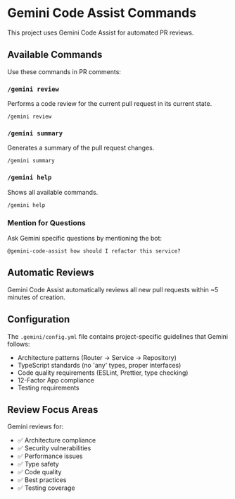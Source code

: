 # Gemini Code Assist Commands

This project uses Gemini Code Assist for automated PR reviews.

## Available Commands

Use these commands in PR comments:

### `/gemini review`
Performs a code review for the current pull request in its current state.

```
/gemini review
```

### `/gemini summary`
Generates a summary of the pull request changes.

```
/gemini summary
```

### `/gemini help`
Shows all available commands.

```
/gemini help
```

### Mention for Questions
Ask Gemini specific questions by mentioning the bot:

```
@gemini-code-assist how should I refactor this service?
```

## Automatic Reviews

Gemini Code Assist automatically reviews all new pull requests within ~5 minutes of creation.

## Configuration

The `.gemini/config.yml` file contains project-specific guidelines that Gemini follows:

- Architecture patterns (Router → Service → Repository)
- TypeScript standards (no 'any' types, proper interfaces)
- Code quality requirements (ESLint, Prettier, type checking)
- 12-Factor App compliance
- Testing requirements

## Review Focus Areas

Gemini reviews for:
- ✅ Architecture compliance
- ✅ Security vulnerabilities
- ✅ Performance issues
- ✅ Type safety
- ✅ Code quality
- ✅ Best practices
- ✅ Testing coverage


